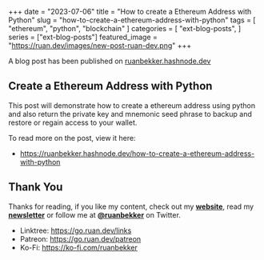 +++
date = "2023-07-06"
title = "How to create a Ethereum Address with Python"
slug = "how-to-create-a-ethereum-address-with-python"
tags = [
    "ethereum",
    "python",
    "blockchain"
]
categories = [
    "ext-blog-posts",
]
series = ["ext-blog-posts"]
featured_image = "https://ruan.dev/images/new-post-ruan-dev.png"
+++

A blog post has been published on [ruanbekker.hashnode.dev](https://ruanbekker.hashnode.dev/how-to-create-a-ethereum-address-with-python)

## Create a Ethereum Address with Python

This post will demonstrate how to create a ethereum address using python and also return the private key and mnemonic seed phrase to backup and restore or regain access to your wallet.

To read more on the post, view it here:

- https://ruanbekker.hashnode.dev/how-to-create-a-ethereum-address-with-python

## Thank You

Thanks for reading, if you like my content, check out my **[website](https://ruan.dev)**, read my **[newsletter](http://digests.ruanbekker.com/?via=ruan-dot-dev-blog)** or follow me at **[@ruanbekker](https://twitter.com/ruanbekker)** on Twitter.

- Linktree: https://go.ruan.dev/links
- Patreon: https://go.ruan.dev/patreon
- Ko-Fi: https://ko-fi.com/ruanbekker
